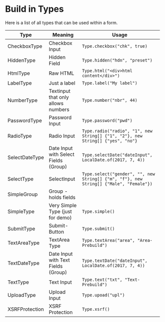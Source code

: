 # Build in Types

Here is a list of all types that can be used within a form.


| Type        | Meaning           | Usage  |
| --------------- |-------------------| -------|
| CheckboxType          | Checkbox Input | `Type.checkbox("chk", true)` |
| HiddenType        | Hidden Field | `Type.hidden("hdn", "preset")` |
| HtmlType          | Raw HTML | `Type.html("<div>html content</div>")` |
| LabelType          | Just a label | `Type.label("My label")` |
| NumberType          | Textinput that only allows numbers | `Type.number("nbr", 44)` |
| PasswordType          | Password Input | `Type.password("pwd")` |
| RadioType          | Radio Input | `Type.radio("radio", "1", new String[] {"1", "2"}, new String[] {"yes", "no"}` |
| SelectDateType          | Date Input with Select Fields (Group) | `Type.selectDate("dateInput", LocalDate.of(2017, 7, 4))` |
| SelectType          | SelectInput | `Type.select("gender", "", new String[] {"m", "f"}, new String[] {"Male", "Female"})` |
| SimpleGroup          | Group - holds fields|  |
| SimpleType          | Very Simple Type (just for demo) | `Type.simple()` |
| SubmitType          | Submit-Button | `Type.submit()` |
| TextAreaType          | TextArea Type | `Type.textArea("area", "Area-Prebuild")` |
| TextDateType          | Date Input with Text Fields (Group) | `Type.textDate("dateInput", LocalDate.of(2017, 7, 4))` |
| TextType          | Text Input | `Type.text("txt", "Text-Prebuild")` |
| UploadType          | Upload Input | `Type.upoad("upl")` |
| XSRFProtection          | XSRF Protection | `Type.xsrf()`|
